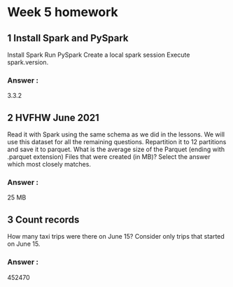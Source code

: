# Week 5 homework

## 1 Install Spark and PySpark
Install Spark
Run PySpark
Create a local spark session
Execute spark.version.

### Answer : 
3.3.2


## 2 HVFHW June 2021

Read it with Spark using the same schema as we did in the lessons.
We will use this dataset for all the remaining questions.
Repartition it to 12 partitions and save it to parquet.
What is the average size of the Parquet (ending with .parquet extension) Files that were created (in MB)? Select the answer which most closely matches.

### Answer :
25 MB


## 3 Count records
How many taxi trips were there on June 15?
Consider only trips that started on June 15.

### Answer :
452470


